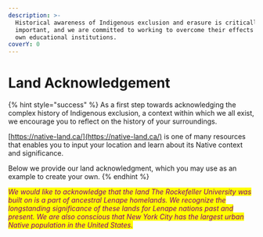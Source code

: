```yaml
---
description: >-
  Historical awareness of Indigenous exclusion and erasure is critically
  important, and we are committed to working to overcome their effects in our
  own educational institutions.
coverY: 0
---
```


# Land Acknowledgement

{% hint style="success" %}
As a first step towards acknowledging the complex history of Indigenous exclusion, a context within which we all exist, we encourage you to reflect on the history of your surroundings.&#x20;

[https://native-land.ca/](https://native-land.ca/) is one of many resources that enables you to input your location and learn about its Native context and significance.&#x20;

Below we provide our land acknowledgment, which you may use as an example to create your own.
{% endhint %}

_<mark style="color:purple;">We would like to acknowledge that the land The Rockefeller University was built on is a part of ancestral Lenape homelands. We recognize the longstanding significance of these lands for Lenape nations past and present. We are also conscious that New York City has the largest urban Native population in the United States.</mark>_&#x20;
